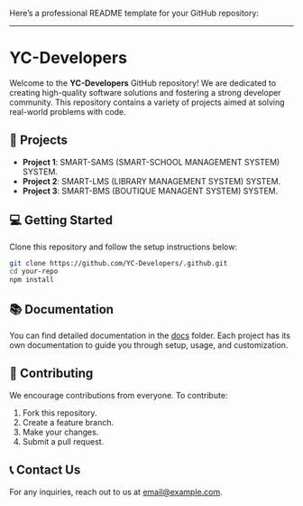 Here’s a professional README template for your GitHub repository:

---

# YC-Developers

Welcome to the **YC-Developers** GitHub repository! We are dedicated to creating high-quality software solutions and fostering a strong developer community. This repository contains a variety of projects aimed at solving real-world problems with code.

## 🚀 Projects

- **Project 1**: SMART-SAMS (SMART-SCHOOL MANAGEMENT SYSTEM) SYSTEM.
- **Project 2**: SMART-LMS (LIBRARY MANAGEMENT SYSTEM) SYSTEM.
- **Project 3**: SMART-BMS (BOUTIQUE MANAGENT SYSTEM) SYSTEM.

## 💻 Getting Started

Clone this repository and follow the setup instructions below:

```bash
git clone https://github.com/YC-Developers/.github.git
cd your-repo
npm install
```

## 📚 Documentation

You can find detailed documentation in the [docs](docs/) folder. Each project has its own documentation to guide you through setup, usage, and customization.


## 🤝 Contributing

We encourage contributions from everyone. To contribute:

1. Fork this repository.
2. Create a feature branch.
3. Make your changes.
4. Submit a pull request.

## 📞 Contact Us

For any inquiries, reach out to us at [email@example.com](mailto:gisubizoaimeyannick@gmail.com).
